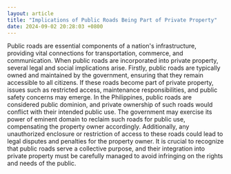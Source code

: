 ```yaml
---
layout: article
title: "Implications of Public Roads Being Part of Private Property"
date: 2024-09-02 20:28:03 +0800
---
```


<p>Public roads are essential components of a nation's infrastructure, providing vital connections for transportation, commerce, and communication. When public roads are incorporated into private property, several legal and social implications arise. Firstly, public roads are typically owned and maintained by the government, ensuring that they remain accessible to all citizens. If these roads become part of private property, issues such as restricted access, maintenance responsibilities, and public safety concerns may emerge. In the Philippines, public roads are considered public dominion, and private ownership of such roads would conflict with their intended public use. The government may exercise its power of eminent domain to reclaim such roads for public use, compensating the property owner accordingly. Additionally, any unauthorized enclosure or restriction of access to these roads could lead to legal disputes and penalties for the property owner. It is crucial to recognize that public roads serve a collective purpose, and their integration into private property must be carefully managed to avoid infringing on the rights and needs of the public.</p>